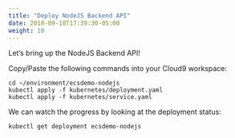 ```yaml
---
title: "Deploy NodeJS Backend API"
date: 2018-09-18T17:39:30-05:00
weight: 10
---
```


Let’s bring up the NodeJS Backend API!

Copy/Paste the following commands into your Cloud9 workspace:

```
cd ~/environment/ecsdemo-nodejs
kubectl apply -f kubernetes/deployment.yaml
kubectl apply -f kubernetes/service.yaml
```

We can watch the progress by looking at the deployment status:
```
kubectl get deployment ecsdemo-nodejs
```
